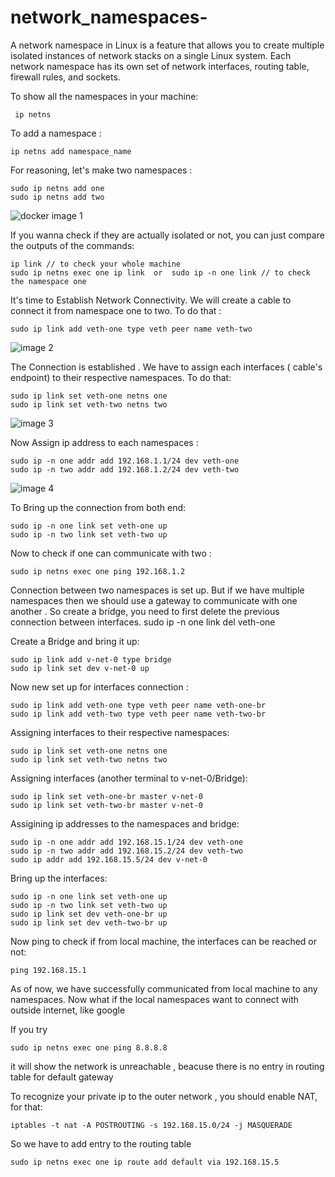 # network_namespaces-
A network namespace in Linux is a feature that allows you to create multiple isolated instances of network stacks on a single Linux system. Each network namespace has its own set of network interfaces, routing table, firewall rules, and sockets.

To show all the namespaces in your machine:

	 ip netns
	
To add a namespace :

	ip netns add namespace_name

For reasoning, let's make two namespaces :

	sudo ip netns add one
	sudo ip netns add two

![docker image 1](https://github.com/RafsanBinAli/network_namespaces-/assets/154937557/ed53efc9-cab7-47e1-b9e9-d200b873c42a)

If you wanna check if they are actually isolated or not, you can just compare the outputs of the commands:

	ip link // to check your whole machine 
	sudo ip netns exec one ip link  or  sudo ip -n one link // to check the namespace one
	
It's time to Establish Network Connectivity. We will create a cable to connect it from namespace one to two. To do that :

	sudo ip link add veth-one type veth peer name veth-two
 ![image 2](https://github.com/RafsanBinAli/network_namespaces-/assets/154937557/41250efe-06b7-4a53-b0e6-da456f306233)


The Connection is established . We have to assign each interfaces ( cable's endpoint) to their respective namespaces. To do that:

	sudo ip link set veth-one netns one
	sudo ip link set veth-two netns two
 
 ![image 3](https://github.com/RafsanBinAli/network_namespaces-/assets/154937557/05f26535-e6f3-4019-ac0c-5fa9b57620ee)


Now Assign ip address to each namespaces :

	sudo ip -n one addr add 192.168.1.1/24 dev veth-one
	sudo ip -n two addr add 192.168.1.2/24 dev veth-two
 
 ![image 4](https://github.com/RafsanBinAli/network_namespaces-/assets/154937557/5b81542a-1930-401a-899b-7aa4e1774cac)

	
To Bring up the connection from both end:

	sudo ip -n one link set veth-one up
	sudo ip -n two link set veth-two up
	
Now to check if one can communicate with two :

	sudo ip netns exec one ping 192.168.1.2
	
	
Connection between two namespaces is set up. But if we have multiple namespaces then we should use a gateway to communicate with one another . So create a bridge, you need to first delete the previous connection between interfaces.
	sudo ip -n one link del veth-one

Create a Bridge and bring it up:

	sudo ip link add v-net-0 type bridge
	sudo ip link set dev v-net-0 up
	
Now new set up for interfaces connection :

	sudo ip link add veth-one type veth peer name veth-one-br
	sudo ip link add veth-two type veth peer name veth-two-br
	
Assigning interfaces to their respective namespaces:

	sudo ip link set veth-one netns one
	sudo ip link set veth-two netns two
	
Assigning interfaces (another terminal to v-net-0/Bridge):

	sudo ip link set veth-one-br master v-net-0
	sudo ip link set veth-two-br master v-net-0
	
Assigining ip addresses to the namespaces and bridge:

	sudo ip -n one addr add 192.168.15.1/24 dev veth-one
	sudo ip -n two addr add 192.168.15.2/24 dev veth-two
	sudo ip addr add 192.168.15.5/24 dev v-net-0
	
Bring up the interfaces:

	sudo ip -n one link set veth-one up
	sudo ip -n two link set veth-two up
	sudo ip link set dev veth-one-br up                                                                            
	sudo ip link set dev veth-two-br up
	
Now ping to check if from local machine, the interfaces can be reached or not:

	ping 192.168.15.1
	
As of now, we have successfully communicated from local machine to any namespaces. Now what if the local namespaces want to connect with outside internet, like google 

If you try 

	sudo ip netns exec one ping 8.8.8.8 
	
it will show the network is unreachable , beacuse there is no entry in routing table for default gateway

To recognize your private ip to the outer network , you should enable NAT, for that:

	iptables -t nat -A POSTROUTING -s 192.168.15.0/24 -j MASQUERADE
	
So we have to add entry to the routing table

	sudo ip netns exec one ip route add default via 192.168.15.5



